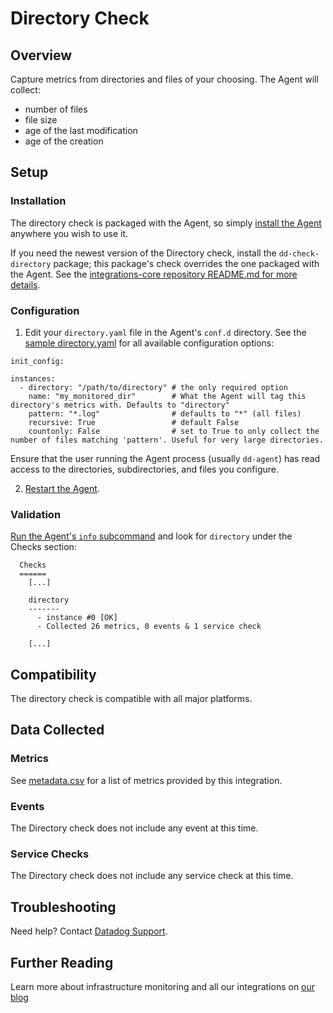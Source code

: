 # Directory Check

## Overview

Capture metrics from directories and files of your choosing. The Agent will collect:

  * number of files
  * file size
  * age of the last modification
  * age of the creation

## Setup
### Installation

The directory check is packaged with the Agent, so simply [install the Agent](https://app.datadoghq.com/account/settings#agent) anywhere you wish to use it.  

If you need the newest version of the Directory check, install the `dd-check-directory` package; this package's check overrides the one packaged with the Agent. See the [integrations-core repository README.md for more details](https://github.com/DataDog/integrations-core#installing-the-integrations).

### Configuration

1. Edit your `directory.yaml` file in the Agent's `conf.d` directory. See the [sample directory.yaml](https://github.com/DataDog/integrations-core/blob/master/directory/conf.yaml.example) for all available configuration options:

```
init_config:

instances:
  - directory: "/path/to/directory" # the only required option
    name: "my_monitored_dir"        # What the Agent will tag this directory's metrics with. Defaults to "directory"
    pattern: "*.log"                # defaults to "*" (all files)
    recursive: True                 # default False
    countonly: False                # set to True to only collect the number of files matching 'pattern'. Useful for very large directories.
```

Ensure that the user running the Agent process (usually `dd-agent`) has read access to the directories, subdirectories, and files you configure.

2. [Restart the Agent](https://docs.datadoghq.com/agent/faq/start-stop-restart-the-datadog-agent).

### Validation

[Run the Agent's `info` subcommand](https://docs.datadoghq.com/agent/faq/agent-status-and-information/) and look for `directory` under the Checks section:

```
  Checks
  ======
    [...]

    directory
    -------
      - instance #0 [OK]
      - Collected 26 metrics, 0 events & 1 service check

    [...]
```

## Compatibility

The directory check is compatible with all major platforms.

## Data Collected
### Metrics

See [metadata.csv](https://github.com/DataDog/integrations-core/blob/master/directory/metadata.csv) for a list of metrics provided by this integration.

### Events
The Directory check does not include any event at this time.

### Service Checks
The Directory check does not include any service check at this time.

## Troubleshooting
Need help? Contact [Datadog Support](http://docs.datadoghq.com/help/).

## Further Reading
Learn more about infrastructure monitoring and all our integrations on [our blog](https://www.datadoghq.com/blog/)
